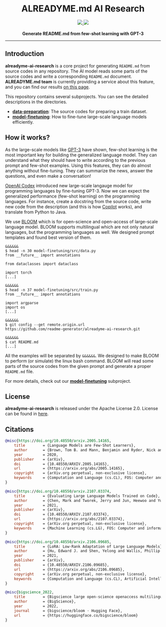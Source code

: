 <h1 style="text-align: center">ALREADYME.md AI Research</h1>
<p align="center">
    <a href="https://github.com/bigscience-workshop/petals/actions">
        <img src="https://github.com/bigscience-workshop/petals/actions/workflows/run-tests.yaml/badge.svg?branch=main">
    </a>
    <a href="https://github.com/psf/black">
        <img src="https://img.shields.io/badge/code%20style-black-000000.svg">
    </a>
    <br/><br/>
    <b>Generate README.md from few-shot learning with GPT-3</b>
</p>

--------

## Introduction

**alreadyme-ai-research** is a core project for generating `README.md` from source codes in any repository. The AI model reads some parts of the source codes and write a corresponding `README.md` document. **ALREADYME.md team** is currently providing a service about this feature, and you can find our results [on this page](https://github.com/readme-generator).

This repository contains several subprojects. You can see the detailed descriptions in the directories.

* **[data-preparation](./data-preparation)**: The source codes for preparing a train dataset.
* **[model-finetuning](./model-finetuning)**: How to fine-tune large-scale language models efficiently.

## How it works?
As the large-scale models like [GPT-3](https://github.com/openai/gpt-3) have shown, few-shot learning is the most important key for building the generalized language model. They can understand what they should have to write according to the previous prompt and few-shot examples. Using this features, they can do almost anything without fine-tuning. They can summarize the news, answer the questions, and even make a conversation!

[OpenAI Codex](https://openai.com/blog/openai-codex/) introduced new large-scale langauge model for programming languages by fine-tuning GPT-3. Now we can expect the generalized performance (few-shot learning) on the programming languages. For instance, create a docstring from the source code, write new code from the description (and this is how [Copilot](https://github.com/features/copilot) works), and translate from Python to Java.

We use [BLOOM](https://huggingface.co/bigscience/bloom) which is for open-science and open-access of large-scale language model. BLOOM supports multilingual which are not only natural languages, but the programming languages as well. We designed prompt templates and found best version of them.

```
&&&&&&
$ head -n 30 model-finetuning/src/data.py
from __future__ import annotations

from dataclasses import dataclass

import torch
[...]

&&&&&&
$ head -n 37 model-finetuning/src/train.py
from __future__ import annotations

import argparse
import os
[...]

&&&&&&
$ git config --get remote.origin.url
https://github.com/readme-generator/alreadyme-ai-research.git

&&&&&&
$ cat README.md
[...]
```

All the examples will be separated by `&&&&&&`. We designed to make BLOOM to perform (or simulate) the linux bash command. BLOOM will read some parts of the source codes from the given prompt and generate a proper `README.md` file.

For more details, check out our **[model-finetuning](./model-finetuning)** subproject.

## License
**alreadyme-ai-research** is released under the Apache License 2.0. License can be found in [here](./LICENSE).

## Citations
```bibtex
@misc{https://doi.org/10.48550/arxiv.2005.14165,
	title        = {Language Models are Few-Shot Learners},
	author       = {Brown, Tom B. and Mann, Benjamin and Ryder, Nick and Subbiah, Melanie and Kaplan, Jared and Dhariwal, Prafulla and Neelakantan, Arvind and Shyam, Pranav and Sastry, Girish and Askell, Amanda and Agarwal, Sandhini and Herbert-Voss, Ariel and Krueger, Gretchen and Henighan, Tom and Child, Rewon and Ramesh, Aditya and Ziegler, Daniel M. and Wu, Jeffrey and Winter, Clemens and Hesse, Christopher and Chen, Mark and Sigler, Eric and Litwin, Mateusz and Gray, Scott and Chess, Benjamin and Clark, Jack and Berner, Christopher and McCandlish, Sam and Radford, Alec and Sutskever, Ilya and Amodei, Dario},
	year         = 2020,
	publisher    = {arXiv},
	doi          = {10.48550/ARXIV.2005.14165},
	url          = {https://arxiv.org/abs/2005.14165},
	copyright    = {arXiv.org perpetual, non-exclusive license},
	keywords     = {Computation and Language (cs.CL), FOS: Computer and information sciences, FOS: Computer and information sciences}
}
```
```bibtex
@misc{https://doi.org/10.48550/arxiv.2107.03374,
	title        = {Evaluating Large Language Models Trained on Code},
	author       = {Chen, Mark and Tworek, Jerry and Jun, Heewoo and Yuan, Qiming and Pinto, Henrique Ponde de Oliveira and Kaplan, Jared and Edwards, Harri and Burda, Yuri and Joseph, Nicholas and Brockman, Greg and Ray, Alex and Puri, Raul and Krueger, Gretchen and Petrov, Michael and Khlaaf, Heidy and Sastry, Girish and Mishkin, Pamela and Chan, Brooke and Gray, Scott and Ryder, Nick and Pavlov, Mikhail and Power, Alethea and Kaiser, Lukasz and Bavarian, Mohammad and Winter, Clemens and Tillet, Philippe and Such, Felipe Petroski and Cummings, Dave and Plappert, Matthias and Chantzis, Fotios and Barnes, Elizabeth and Herbert-Voss, Ariel and Guss, William Hebgen and Nichol, Alex and Paino, Alex and Tezak, Nikolas and Tang, Jie and Babuschkin, Igor and Balaji, Suchir and Jain, Shantanu and Saunders, William and Hesse, Christopher and Carr, Andrew N. and Leike, Jan and Achiam, Josh and Misra, Vedant and Morikawa, Evan and Radford, Alec and Knight, Matthew and Brundage, Miles and Murati, Mira and Mayer, Katie and Welinder, Peter and McGrew, Bob and Amodei, Dario and McCandlish, Sam and Sutskever, Ilya and Zaremba, Wojciech},
	year         = 2021,
	publisher    = {arXiv},
	doi          = {10.48550/ARXIV.2107.03374},
	url          = {https://arxiv.org/abs/2107.03374},
	copyright    = {arXiv.org perpetual, non-exclusive license},
	keywords     = {Machine Learning (cs.LG), FOS: Computer and information sciences, FOS: Computer and information sciences}
}
```
```bibtex
@misc{https://doi.org/10.48550/arxiv.2106.09685,
	title        = {LoRA: Low-Rank Adaptation of Large Language Models},
	author       = {Hu, Edward J. and Shen, Yelong and Wallis, Phillip and Allen-Zhu, Zeyuan and Li, Yuanzhi and Wang, Shean and Wang, Lu and Chen, Weizhu},
	year         = 2021,
	publisher    = {arXiv},
	doi          = {10.48550/ARXIV.2106.09685},
	url          = {https://arxiv.org/abs/2106.09685},
	copyright    = {arXiv.org perpetual, non-exclusive license},
	keywords     = {Computation and Language (cs.CL), Artificial Intelligence (cs.AI), Machine Learning (cs.LG), FOS: Computer and information sciences, FOS: Computer and information sciences}
}
```
```bibtex
@misc{bigscience_2022,
	title        = {Bigscience large open-science openaccess multilingual language model.},
	author       = {BigScience},
	year         = 2022,
	journal      = {bigscience/bloom · Hugging Face},
	url          = {https://huggingface.co/bigscience/bloom}
}
```